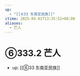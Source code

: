 ```yaml
---
up:
  - "[[⑥33 东南亚民族]]"
ctime: 2025-03-01T13:35:52+08:00
aliases:
  - 芒人
---
```


# ⑥333.2 芒人

- up: [[⑥33 东南亚民族]]
